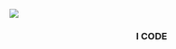 ![](https://komarev.com/ghpvc/?username=rahuwul&style=flat-square)
<h3 align="center">I CODE</h3>



